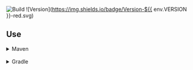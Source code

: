 ![Build](../../actions/workflows/build.yml/badge.svg)
![Version](https://img.shields.io/badge/Version-${{ env.VERSION }}-red.svg)

## Use

<details>
  <summary>Maven</summary>

  <details>
<summary style="padding-left:25px">repo.lightdream.dev</summary>

  ```xml
<repositories>
    <repository>
        <id>lightdream-repo</id>
        <url>https://repo.lightdream.dev/</url>
    </repository>
</repositories>
  ```

  ```xml
<dependenies>
    <dependency>
        <groupId>${{ env.GROUP }}</groupId>
        <artifactId>${{ env.ARTIFACT }}</artifactId>
        <version>${{ env.VERSION }}</version>
    </dependency>
</dependenies>
  ```

  </details>
  <details>
  <summary  style="padding-left:25px">jitpack.io</summary>

  ```xml
<repositories>
    <repository>
        <id>jitpack.io</id>
        <url>https://jitpack.io</url>
    </repository>
</repositories>
  ```

  ```xml
<dependencies>
    <dependency>
        <groupId>com.github.${{ env.GITHUB_USERNAME }}</groupId>
        <artifactId>${{ env.ARTIFACT }}</artifactId>
        <version>${{ env.VERSION }}</version>
    </dependency>
</dependencies>
```



</details>

</details>

<br>

<details>
  <summary>Gradle</summary>

  <details>
    <summary  style="padding-left:25px">Groovy</summary>

  <details>
<summary  style="padding-left:50px">repo.lightdream.dev</summary>

```groovy
repositories {
    maven("https://repo.lightdream.dev/")
}
```

```groovy
dependencies {
    implementation=("${{ env.GROUP }}:${{ env.ARTIFACT }}:${{ env.VERSION }}")
}
```
  </details>
  <details>
  <summary style="padding-left:50px">jitpack.io</summary>

```groovy
repositories {
    maven { url "https://jitpack.io" }
}
```

```groovy
dependencies {
    implementation "com.github.${{ env.GITHUB_USERNAME }}:${{ env.ARTIFACT }}:${{ env.VERSION }}"
}
```



</details>



  </details>

  <details>
    <summary style="padding-left:25px">Kotlin</summary>

  <details>
<summary style="padding-left:50px">repo.lightdream.dev</summary>

```groovy
repositories {
    maven { url "https://repo.lightdream.dev/" }
}
```

```groovy
dependencies {
    implementation "${{ env.GROUP }}:${{ env.ARTIFACT }}:${{ env.VERSION }}"
}
```
  </details>
  <details>
  <summary style="padding-left:50px">jitpack.io</summary>

```kotlin
repositories {
    maven("https://jitpack.io")
}
```

```kotlin
dependencies {
    implementation("com.github.${{ env.GITHUB_USERNAME }}:${{ env.ARTIFACT }}:${{ env.VERSION }}")
}
```



</details>

  </details>

</details>




